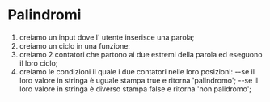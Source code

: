 # Palindromi

1) creiamo un input dove l' utente inserisce una parola;
2) creiamo un ciclo in una funzione:
3) creiamo 2 contatori che partono ai due estremi della parola ed eseguono il loro ciclo;
4) creiamo le condizioni il quale i due contatori nelle loro posizioni: 
--se il loro valore in stringa è uguale stampa true e ritorna 'palindromo';
--se il loro valore in stringa è diverso stampa false e ritorna 'non palidromo';
